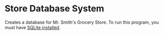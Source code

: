 # Store Database System

Creates a database for Mr. Smith's Grocery Store. To run this program, you must have [SQLite installed](http://www.sqlitetutorial.net/download-install-sqlite/). 

